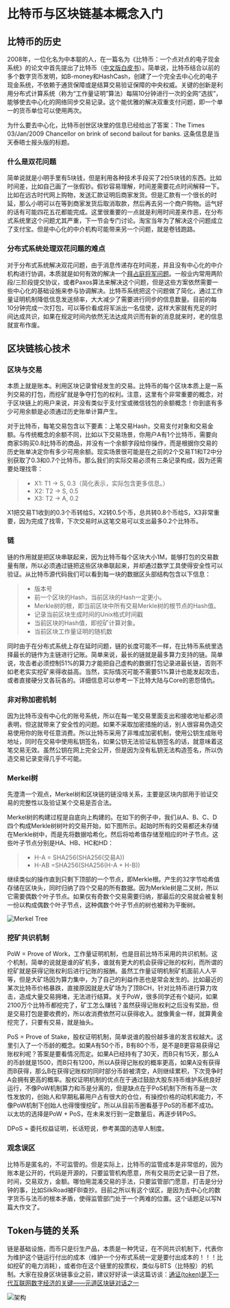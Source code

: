 # 比特币与区块链基本概念入门

## 比特币的历史
2008年，一位化名为中本聪的人，在一篇名为《比特币：一个点对点的电子现金系统》的论文中首先提出了比特币（[中文版白皮书](http://www.8btc.com/wiki/bitcoin-a-peer-to-peer-electronic-cash-system)）。简单说，比特币结合以前的多个数字货币发明，如B-money和HashCash，创建了一个完全去中心化的电子现金系统，不依赖于通货保障或是结算交易验证保障的中央权威。关键的创新是利用分布式计算系统（称为“工作量证明”算法）每隔10分钟进行一次的全网“选拔”，能够使去中心化的网络同步交易记录。这个能优雅的解决双重支付问题，即一个单一的货币单位可以使用两次。

为什么要去中心化，比特币创世区块里的信息已经给出了答案：The Times 03/Jan/2009 Chancellor on brink of second bailout for banks. 这条信息是当天泰晤士报头版的标题。

### 什么是双花问题
简单说就是小明手里有5块钱，但是利用各种技术手段买了2份5块钱的东西。比如时间差，比如自己画了一张假钞。假钞容易理解，时间差需要花点时间解释一下。比如在远古时代网上购物，发送汇款证明后商家发货。但是汇款有一个很长的时延，那么小明可以在等到商家发货后取消取款，然后再去另一个商户购物。运气好的话有可能四花五花都能完成。这里很重要的一点就是利用时间差来作恶，在分布式系统里这个问题尤其严重，下一节会专门讨论。淘宝当年为了解决这个问题成立了支付宝。但是中心化的中介机构可能带来另一个问题，就是卷钱跑路。

### 分布式系统处理双花问题的难点
对于分布式系统解决双花问题，由于消息传递存在时间差，并且没有中心化的中介机构进行协调，本质就是如何有效的解决一个[拜占庭将军问题](https://zh.wikipedia.org/zh-sg/%E6%8B%9C%E5%8D%A0%E5%BA%AD%E5%B0%86%E5%86%9B%E9%97%AE%E9%A2%98)。一般业内常用两阶段/三阶段提交协议，或者Paxos算法来解决这个问题，但是这些方案依然需要一些中心化的基础设施来参与协调解决。比特币系统把这个问题做了简化，通过工作量证明机制降低信息发送频率，大大减少了需要进行同步的信息数量。目前的每10分钟完成一次打包，可以等价看成将军派出一名信使，这样大家就有充足的时间达成共识，如果在规定时间内依然无法达成共识而有新的消息就来时，老的信息就宣布作废。

## 区块链核心技术

### 区块与交易
本质上就是账本。利用区块记录曾经发生的交易。比特币的每个区块本质上是一系列交易的打包，而挖矿就是争夺打包的权利。注意，这里有个非常重要的概念，对于区块链上的用户来说，并没有类似于支付宝或微信钱包的余额概念！你到底有多少可用余额是必须通过历史账单计算产生。

对于比特币，每笔交易包含以下要素：上笔交易Hash，交易支付对象和交易金额。与传统概念的余额不同，比如以下交易场景，你用户A有1个比特币，需要向商家S购买0.8比特币的商品，并没有一个余额字段给你操作，而是根据你交易的历史账单决定你有多少可用余额。现实场景很可能是在之前的2个交易T1和T2中分别获取了0.3和0.7个比特币。那么我们的实际交易必须有三条记录构成，因为还需要处理找零：
> - X1: T1 -> S, 0.3（简化表示，实际包含更多信息。）
> - X2: T2 -> S, 0.5
> - X3: T2 -> A, 0.2

X1把交易T1收到的0.3个币转给S，X2转0.5个币，总共转0.8个币给S，X3非常重要，因为完成了找零，下次交易时从这笔交易可以支出最多0.2个比特币。

### 链
链的作用就是把区块串联起来，因为比特币每个区块大小1M，能够打包的交易数量有限，所以必须通过链把这些区块串联起来，并却通过数学工具使得安全性可以验证。从比特币源代码我们可以看到每一块的数据区头部结构包含以下信息：
> - 版本号
> - 前一个区块的Hash，当前区块的Hash一定更小。
> - Merkle树的根，即当前区块中所有交易Merkle树的根节点的Hash值。
> - 记录当前区块生成时间的Unix格式时间戳
> - 当前区块的Hash值，即挖矿计算对象。
> - 当前区块工作量证明的随机数

同时由于在分布式系统上存在延时问题，链的长度可能不一样，在比特币系统里选择最长的链作为主链进行记账。简单来说，最长的链就是最多算力支持的链。简单说，攻击者必须控制51%的算力才能把自己虚构的数据打包记录进最长链，否则不如老老实实挖矿来得收益高。当然，实际情况可能不需要51%算计也能发起攻击，或者直接硬分叉各玩各的。详细信息可以参考一下比特大陆与Core的恩怨情仇。

### 非对称加密机制
因为比特币没有中心化的账号系统，所以在每一笔交易里面支出和接收地址都必须表明，但这就带来了安全性的问题。如果不采取加密措施的话，别人很容易伪造交易使用你的账号任意消费。所以比特币采用了非堆成加密机制，使用公钥生成账号地址，同时在交易中使用私钥签名，如果公钥无法验证私钥签名的话，就意味着这笔交易无效。虽然公钥在网上完全公开，但是因为没有私钥无法构造签名，所以伪造交易记录变得几乎不可能。

### Merkel树
先澄清一个观点，Merkel树和区块链的链没啥关系，主要是区块内部用于验证交易的完整性以及验证某个交易是否合法。

Merkel树的构建过程是自底向上构建的。在如下的例子中，我们从A、B、C、D四个构成Merkle树树叶的交易开始，如下图所示。起始时所有的交易都还未存储在Merkle树中，而是先将数据哈希化，然后将哈希值存储至相应的叶子节点。这些叶子节点分别是HA、HB、HC和HD：
> - H-A = SHA256(SHA256(交易A))
> - H-AB =SHA256(SHA256(H-A + H-B))

继续类似的操作直到只剩下顶部的一个节点，即Merkle根。产生的32字节哈希值存储在区块头，同时归纳了四个交易的所有数据。因为Merkle树是二叉树，所以它需要偶数个叶子节点。如果仅有奇数个交易需要归纳，那最后的交易就会被复制一份以构成偶数个叶子节点，这种偶数个叶子节点的树也被称为平衡树。

![Merkel Tree](http://zhibimo.com/read/wang-miao/mastering-bitcoin/Images/Fig702.png)

### 挖矿共识机制
PoW = Prove of Work，工作量证明机制，也是目前比特币采用的共识机制。这个机制，简单的说就是谁的矿机多，谁就有更大的机会获得记账的权利，而所谓的挖矿就是获得记账权利后进行记账的报酬。虽然工作量证明机制矿机面前人人平等，但是大矿场因为算力集中，为了自己的利益作恶也是常会发生的。比如最近的某次比特币价格暴跌，直接原因就是大矿场为了顶BCH，针对比特币进行算力攻击，造成大量交易拥堵，无法进行结算。关于PoW，很多同学还有个疑问，如果2100万个比特币都挖完了，矿工怎么赚钱？虽然获得记账权利之后没有奖励，但是交易打包是要收费的，所以收消费依然可以获得收入。就像黄金一样，就算黄金挖完了，只要有交易，就是抽头。

PoS = Prove of Stake，股权证明机制，简单说谁的股份越多谁的发言权越大。这里引入了一个币龄的概念。如果A有50个币，B有80个币，是不是B更容易获得记账权利呢？答案是要看情况而定。如果A已经持有了30天，而B只有15天，那么A的币龄就是1500，而B只有1200，所以A获得记账权的概率更高，如果A没有获得而B获得，那么B在获得记账权的同时部分币龄被清空，A则继续累积，下次竞争时A会拥有更高的概率。股权证明机制的优点在于通过鼓励大股东持币维护系统良好运行，不像PoW机制算力和币是分离的，但是缺点在于PoS机制下所有币是一次性发放的，创始人和早期私募用户占有很大的仓位，有操控价格的动机和能力，不像PoW机制下创始人也得慢慢挖矿。所以从目前币圈看基于PoS的币都不成功。以太坊的选择是PoW + PoS，在未来发行到一定数量后，再逐步转PoS。

DPoS = 委托权益证明，长话短说，参考美国的选举人制度。

### 观念误区
比特币是匿名的，不可监管的。但是实际上，比特币的监管成本是非常低的，因为账本是公开的，代码是开源的，只要监管机构愿意，所有交易历史记录一目了然，时间，交易双方，金额。哪怕用混淆交易的手法，只要监管部门愿意，打击是分分钟的事，比如SilkRoad被FBI查抄。目前之所以有这个误区，是因为去中心化的数字货币与法币的根本矛盾，使得监管部门处于一个两难的位置。这个话题足以写N篇大作文了。

## Token与链的关系
链是基础设施，而币只是衍生产品，本质是一种凭证，在不同共识机制下，代表你为维护这个链运行付出的成本（维护一个分布式系统一定是要付出成本的！！！比如挖矿的电力消耗），或者你在这个链里的投票权，类似与BTS（比特股）的机制。大家在投身区块链事业之前，建议好好读一读这篇访谈：[通证(token)是下一代互联网数字经济的关键——元道区块链对话之一](http://blog.csdn.net/myan/article/details/78712506)

![架构](http://bitcoin-on-nodejs.ebookchain.org/styles/images/third/blockchain_overview.png)
